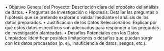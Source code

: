 • Objetivo General del Proyecto: Descripción clara del propósito del análisis de datos.
• Preguntas de Investigación o Hipótesis: Detallar las preguntas o hipótesis que se pretende explorar o validar mediante el análisis de los datos preparados.
• Justificación de los Datos Seleccionados: Explicar por qué estos datos específicos son adecuados para responder a las preguntas de investigación planteadas.
• Desafíos Potenciales con los Datos Limpiados: Identificar posibles limitaciones o desafíos que puedan surgir con los datos procesados (p. ej., insuficiencia de datos, sesgos, etc.).